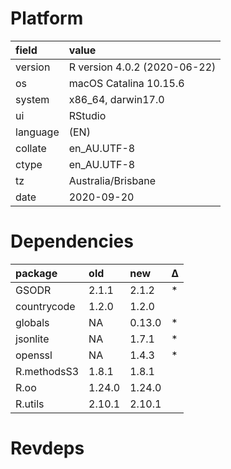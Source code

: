 # Platform

|field    |value                        |
|:--------|:----------------------------|
|version  |R version 4.0.2 (2020-06-22) |
|os       |macOS Catalina 10.15.6       |
|system   |x86_64, darwin17.0           |
|ui       |RStudio                      |
|language |(EN)                         |
|collate  |en_AU.UTF-8                  |
|ctype    |en_AU.UTF-8                  |
|tz       |Australia/Brisbane           |
|date     |2020-09-20                   |

# Dependencies

|package     |old    |new    |Δ  |
|:-----------|:------|:------|:--|
|GSODR       |2.1.1  |2.1.2  |*  |
|countrycode |1.2.0  |1.2.0  |   |
|globals     |NA     |0.13.0 |*  |
|jsonlite    |NA     |1.7.1  |*  |
|openssl     |NA     |1.4.3  |*  |
|R.methodsS3 |1.8.1  |1.8.1  |   |
|R.oo        |1.24.0 |1.24.0 |   |
|R.utils     |2.10.1 |2.10.1 |   |

# Revdeps

